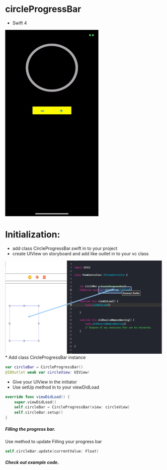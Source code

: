 # circleProgressBar

* Swift 4

<img src="/img/progresBar.gif" height="600" width="300" />


# Initialization:
 * add class CircleProgressBar.swift in to your project
 * create UIView on storyboard and add like outlet in to your vc class
 <img src="/img/uiview.png" height="300" width="600" />
 * Add class CircleProgressBar instance

 ```Swift
 var circleBar = CircleProgressBar()
 @IBOutlet weak var circleView: UIView!
```
 * Give your UIView in the initiator
 * Use setUp method in to your viewDidLoad

 ```Swift
 override func viewDidLoad() {
     super.viewDidLoad()
     self.circleBar = CircleProgressBar(view: circleView)
     self.circleBar.setup()
 }
```
##### Filling the progress bar.

Use method to update Filling your progress bar
 ```Swift
self.circleBar.update(currentValue: Float)
```

##### Check out example code.
